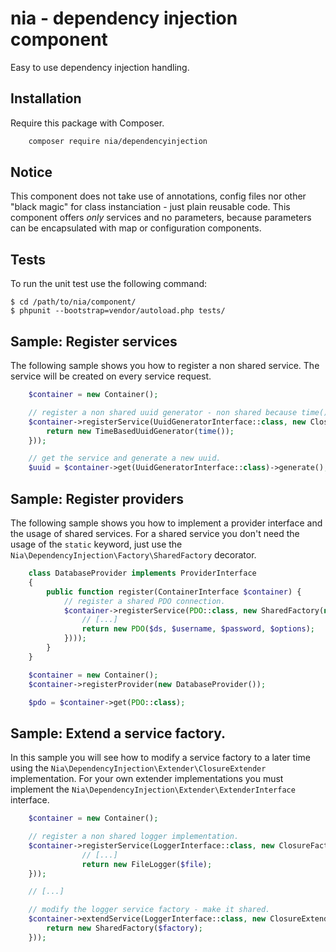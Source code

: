 # nia - dependency injection component

Easy to use dependency injection handling.

## Installation

Require this package with Composer.

```bash
	composer require nia/dependencyinjection
```

## Notice
This component does not take use of annotations, config files nor other "black magic" for class instanciation - just plain reusable code. This component offers _only_ services and no parameters, because parameters can be encapsulated with map or configuration components.

## Tests
To run the unit test use the following command:

    $ cd /path/to/nia/component/
    $ phpunit --bootstrap=vendor/autoload.php tests/

## Sample: Register services
The following sample shows you how to register a non shared service. The service will be created on every service request.

```php
    $container = new Container();

    // register a non shared uuid generator - non shared because time() must be called every time.
    $container->registerService(UuidGeneratorInterface::class, new ClosureFactory(function(ContainerInterface $container) {
        return new TimeBasedUuidGenerator(time());
    }));

    // get the service and generate a new uuid.
    $uuid = $container->get(UuidGeneratorInterface::class)->generate();

```

## Sample: Register providers
The following sample shows you how to implement a provider interface and the usage of shared services. For a shared service you don't need the usage of the `static` keyword, just use the `Nia\DependencyInjection\Factory\SharedFactory` decorator.

```php
    class DatabaseProvider implements ProviderInterface
    {
        public function register(ContainerInterface $container) {
            // register a shared PDO connection.
            $container->registerService(PDO::class, new SharedFactory(new ClosureFactory(function(ContainerInterface $container){
                // [...]
                return new PDO($ds, $username, $password, $options);
            })));
        }
    }

    $container = new Container();
    $container->registerProvider(new DatabaseProvider());

    $pdo = $container->get(PDO::class);

```

## Sample: Extend a service factory.
In this sample you will see how to modify a service factory to a later time using the `Nia\DependencyInjection\Extender\ClosureExtender` implementation. For your own extender implementations you must implement the `Nia\DependencyInjection\Extender\ExtenderInterface` interface.

```php
    $container = new Container();

    // register a non shared logger implementation.
    $container->registerService(LoggerInterface::class, new ClosureFactory(function(ContainerInterface $container) {
                // [...]
                return new FileLogger($file);
    }));

    // [...]

    // modify the logger service factory - make it shared.
    $container->extendService(LoggerInterface::class, new ClosureExtender(function(FactoryInterface $factory) {
        return new SharedFactory($factory);
    }));

```
